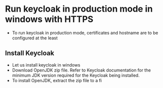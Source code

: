 # Run keycloak in production mode in windows with HTTPS

* To run keycloak in production mode, certificates and hostname are to be configured at the least

## Install Keycloak
* Let us install keycloak in windows
* Download OpenJDK zip file. Refer to Keycloak documentation for the minimum JDK version required for the Keycloak being installed.
* To install OpenJDK, extract the zip file to a fi
<!--stackedit_data:
eyJoaXN0b3J5IjpbMTg0MzIxMTc0MF19
-->